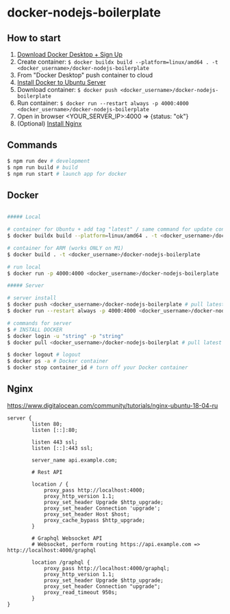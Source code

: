 # docker-nodejs-boilerplate

## How to start

1. [Download Docker Desktop + Sign Up](https://www.docker.com/) 
2. Create container: `$ docker buildx build --platform=linux/amd64 . -t <docker_username>/docker-nodejs-boilerplate`
3. From "Docker Desktop" push container to cloud
4. [Install Docker to Ubuntu Server](https://docs.docker.com/engine/install/ubuntu/)
5. Download container: `$ docker push <docker_username>/docker-nodejs-boilerplate`
6. Run container: `$ docker run --restart always -p 4000:4000 <docker_username>/docker-nodejs-boilerplate`
7. Open in browser <YOUR_SERVER_IP>:4000 => {status: "ok"}
8. (Optional) [Install Nginx](#nginx)

## Commands

```bash
$ npm run dev # development
$ npm run build # build
$ npm run start # launch app for docker
```

## Docker

```bash

##### Local

# container for Ubuntu + add tag "latest" / same command for update container
$ docker buildx build --platform=linux/amd64 . -t <docker_username>/docker-nodejs-boilerplate 

# container for ARM (works ONLY on M1)
$ docker build . -t <docker_username>/docker-nodejs-boilerplate 

# run local
$ docker run -p 4000:4000 <docker_username>/docker-nodejs-boilerplate

##### Server

# server install
$ docker push <docker_username>/docker-nodejs-boilerplate # pull latest version
$ docker run --restart always -p 4000:4000 <docker_username>/docker-nodejs-boilerplate

# commands for server
$ # INSTALL DOCKER
$ docker login -u "string" -p "string"
$ docker pull <docker_username>/docker-nodejs-boilerplat # pull latest version

$ docker logout # logout
$ docker ps -a # Docker container
$ docker stop container_id # turn off your Docker container
```

## Nginx

https://www.digitalocean.com/community/tutorials/nginx-ubuntu-18-04-ru

```nginx
server {
        listen 80;
        listen [::]:80;

        listen 443 ssl;
        listen [::]:443 ssl;

        server_name api.example.com;
        
        # Rest API

        location / {
            proxy_pass http://localhost:4000;
            proxy_http_version 1.1;
            proxy_set_header Upgrade $http_upgrade;
            proxy_set_header Connection 'upgrade';
            proxy_set_header Host $host;
            proxy_cache_bypass $http_upgrade;
        }

        # Graphql Websocket API
        # Websocket, perform routing https://api.example.com => http://localhost:4000/graphql

        location /graphql {
            proxy_pass http://localhost:4000/graphql;
            proxy_http_version 1.1;
            proxy_set_header Upgrade $http_upgrade;
            proxy_set_header Connection "upgrade";
            proxy_read_timeout 950s;
        }
}
```

